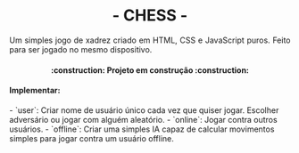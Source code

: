 <h1 align="center">- CHESS -</h1>
<p align="justify">Um simples jogo de xadrez criado em HTML, CSS e JavaScript puros. Feito para ser jogado no mesmo dispositivo.</p>

<h4 align="center">:construction: Projeto em construção :construction:</h4>

<h4 align="left">Implementar:</h4>
- `user`: Criar nome de usuário único cada vez que quiser jogar. Escolher adversário ou jogar com alguém aleatório.
- `online`: Jogar contra outros usuários.
- `offline`: Criar uma simples IA capaz de calcular movimentos simples para jogar contra um usuário offline.